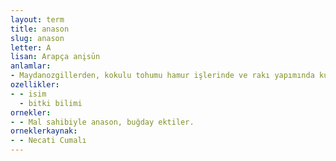 ```yaml
---
layout: term
title: anason
slug: anason
letter: A
lisan: Arapça anįsūn
anlamlar:
- Maydanozgillerden, kokulu tohumu hamur işlerinde ve rakı yapımında kullanılan bir bitki (Pimpinella anisum)
ozellikler:
- - isim
  - bitki bilimi
ornekler:
- - Mal sahibiyle anason, buğday ektiler.
orneklerkaynak:
- - Necati Cumalı
---
```

